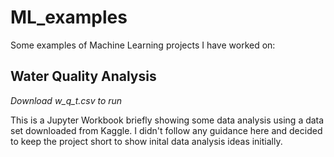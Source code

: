 # ML_examples
Some examples of Machine Learning projects I have worked on:

## Water Quality Analysis ##
_Download w_q_t.csv to run_

This is a Jupyter Workbook briefly showing some data analysis using a data set downloaded from Kaggle. I didn't follow any guidance here and decided to keep the project short to show inital data analysis ideas initially.
